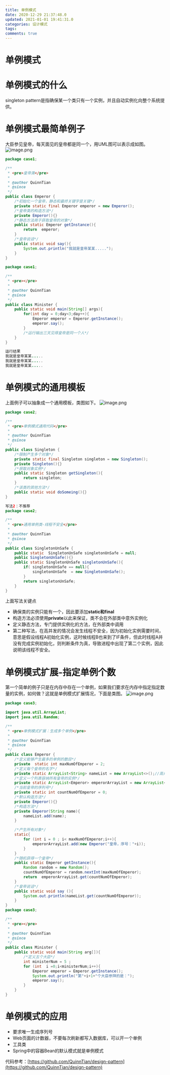 ```yaml
---
title: 单例模式
date: 2020-12-29 21:37:48.0
updated: 2021-01-01 19:41:31.0
categories: 设计模式
tags: 
comments: true
---
```


# 单例模式

# 单例模式的什么
singleton pattern是指确保某一个类只有一个实例，并且自动实例化向整个系统提供。
# 单例模式最简单例子
大臣参见皇帝，每天面见的皇帝都是同一个，用UML图可以表示成如图。
![image.png](https://quinntian.com/upload/2020/12/image-f6c7b2f5e96043ed9250de64b2a87c4a.png)
```java
package case1;

/**
 * <pre>皇帝类</pre>
 *
 * @author QuinnTian
 * @since
 */
public class Emperor {
    /*初始化一个皇帝，静态和最终关键字是关键*/
    private static final Emperor emperor = new Emperor();
    /*皇帝类的构造方法*/
    private Emperor(){}
    /*静态方法用于获取皇帝的对象*/
    public static Emperor getInstance(){
        return  emperor;
    }
    /*皇帝说话*/
    public static void say(){
        System.out.println("我就是皇帝某某.....");
    }
}

package case1;

/**
 * <pre></pre>
 *
 * @author QuinnTian
 * @since
 */
public class Minister {
    public static void main(String[] args){
        for(int day = 0;day<3;day++){
            Emperor emperor = Emperor.getInstance();
            emperor.say();
        }
        /*运行输出三天见得皇帝是同一个人*/
    }
}

```
```java
运行结果
我就是皇帝某某.....
我就是皇帝某某.....
我就是皇帝某某.....
```
# 单例模式的通用模板
上面例子可以抽象成一个通用模板，类图如下。
![image.png](https://quinntian.com/upload/2020/12/image-2341a94c960c435584af398f98ed2a35.png)

```java
package case2;

/**
 * <pre>单例模式通用代码</pre>
 *
 * @author QuinnTian
 * @since
 */
public class Singleton {
    /*限制产生多个对象*/
    private static final Singleton singleton = new Singleton();
    private Singleton(){}
    /*获取对象实例*/
    public static Singleton getSingleton(){
        return singleton;
    }
    /*该类的其他方法*/
    public static void doSomeing(){}
}

写法2：不推荐
package case2;

/**
 * <pre>通用单例类-线程不安全</pre>
 *
 * @author QuinnTian
 * @since
 */
public class SingletonUnSafe {
    public static  SingletonUnSafe singletonUnSafe = null;
    public SingletonUnSafe(){}
    public static SingletonUnSafe singletonUnSafe(){
        if( singletonUnSafe == null){
            singletonUnSafe  = new SingletonUnSafe();
        }
        return singletonUnSafe;
    }
}

```
上面写法关键点

- 确保类的实例只能有一个，因此要添加**static和final**
- 构造方法必须使用**private**以此来保证，类不会在外部类中意外实例化
- 定义静态方法，专门提供实例化的方法，在外部类中调用
- 第二种写法，在高并发的情况会发生线程不安全，因为初始化实例需要时间，意思是假设线程A初始化实例，这时候线程B也来到了IF条件，但此时线程A并没有完成实例初始化，则判断条件为真，导致进程中出现了第二个实例，因此说明该线程不安全。
# 单例模式扩展-指定单例个数
第一个简单的例子只是在内存中存在一个单例，如果我们要求在内存中指定指定数量的实例，如何做？这就是单例模式扩展情况，下面是类图。
![image.png](https://quinntian.com/upload/2020/12/image-20a7da25631347ac86218f70f4920477.png)
```java
package case3;

import java.util.ArrayList;
import java.util.Random;

/**
 * <pre>单例模式扩展：生成多个单例</pre>
 *
 * @author QuinnTian
 * @since
 */
public class Emperor {
    /*定义能够产生最多的单例的数目*/
    private  static int maxNumOfEmperor = 2;
    /*定义每个皇帝的名字*/
    private static ArrayList<String> nameList = new ArrayList<>();//高并发下使用vector
    /*定义一个列表容纳所有皇帝的实例*/
    private static ArrayList<Emperor> emperorArrayList = new ArrayList<>();
    /*当前皇帝的序列号*/
    private static int countNumOfEmperor = 0;
    /*默认构造方法*/
    private Emperor(){}
    /*构造方法*/
    private Emperor(String name){
        nameList.add(name);
    }

    /*产生所有对象*/
    static{
        for (int i = 0 ; i< maxNumOfEmperor;i++){
            emperorArrayList.add(new Emperor("皇帝，序号："+i));
        }
    }
    /*随机获得一个皇帝*/
    public static Emperor getInstance(){
        Random random = new Random();
        countNumOfEmperor = random.nextInt(maxNumOfEmperor);
        return  emperorArrayList.get(countNumOfEmperor);
    }
    /*皇帝说话*/
    public static void say (){
        System.out.println(nameList.get(countNumOfEmperor));
    }
}
package case3;

/**
 * <pre></pre>
 *
 * @author QuinnTian
 * @since
 */
public class Minister {
    public static void main(String arg[]){
        /*定义五个大臣*/
        int ministerNum = 5 ;
        for (int  i =0;i<ministerNum;i++){
            Emperor emperor = Emperor.getInstance();
            System.out.println("第"+i+1+"个大臣参拜的是：");
            emperor.say();
        }
    }
}

```
# 单例模式的应用

- 要求唯一生成序列号
- Web页面的计数器，不要每次刷新都写入数据库，可以开一个单例
- 工具类
- Spring中的容器Bean的默认模式就是单例模式

代码参考：[https://github.com/QuinnTian/design-pattern](https://github.com/QuinnTian/design-pattern)
